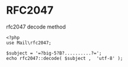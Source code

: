 # RFC2047

rfc2047 decode method

    <?php
    use Mail\rfc2047;

    $subject = '=?big-5?B?..........?=';
    echo rfc2047::decode( $subject ,  'utf-8' );

